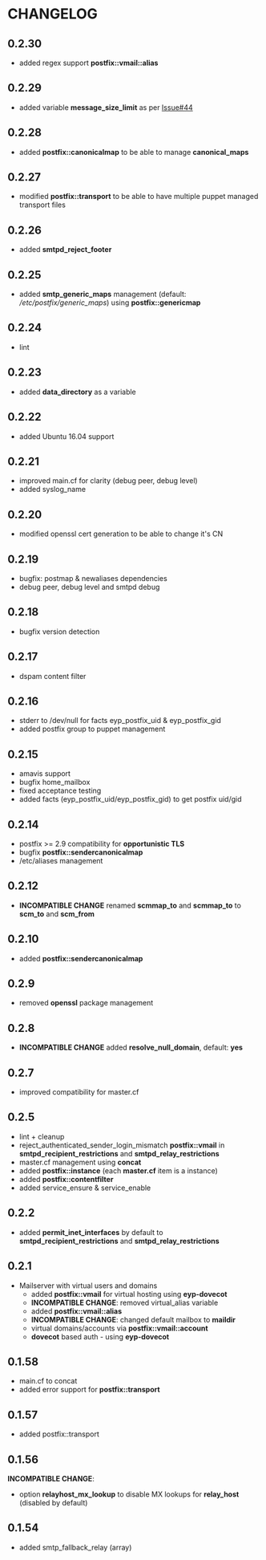 # CHANGELOG

## 0.2.30

* added regex support **postfix::vmail::alias**

## 0.2.29

* added variable **message_size_limit** as per [Issue#44](https://github.com/NTTCom-MS/eyp-postfix/issues/44)

## 0.2.28

* added **postfix::canonicalmap** to be able to manage **canonical_maps**

## 0.2.27

* modified **postfix::transport** to be able to have multiple puppet managed transport files

## 0.2.26

* added **smtpd_reject_footer**

## 0.2.25

* added **smtp_generic_maps** management (default: */etc/postfix/generic_maps*) using **postfix::genericmap**

## 0.2.24

* lint

## 0.2.23

* added **data_directory** as a variable

## 0.2.22

* added Ubuntu 16.04 support

## 0.2.21

* improved main.cf for clarity (debug peer, debug level)
* added syslog_name

## 0.2.20

* modified openssl cert generation to be able to change it's CN

## 0.2.19

* bugfix: postmap & newaliases dependencies
* debug peer, debug level and smtpd debug

## 0.2.18

* bugfix version detection

## 0.2.17

* dspam content filter

## 0.2.16

* stderr to /dev/null for facts eyp_postfix_uid & eyp_postfix_gid
* added postfix group to puppet management

## 0.2.15

* amavis support
* bugfix home_mailbox
* fixed acceptance testing
* added facts (eyp_postfix_uid/eyp_postfix_gid) to get postfix uid/gid

## 0.2.14

* postfix >= 2.9 compatibility for **opportunistic TLS**
* bugfix **postfix::sendercanonicalmap**
* /etc/aliases management

## 0.2.12

* **INCOMPATIBLE CHANGE** renamed **scmmap_to** and **scmmap_to** to **scm_to** and **scm_from**

## 0.2.10

* added **postfix::sendercanonicalmap**

## 0.2.9

* removed **openssl** package management

## 0.2.8

* **INCOMPATIBLE CHANGE** added **resolve_null_domain**, default: **yes**

## 0.2.7

* improved compatibility for master.cf

## 0.2.5

* lint + cleanup
* reject_authenticated_sender_login_mismatch **postfix::vmail** in **smtpd_recipient_restrictions** and **smtpd_relay_restrictions**
* master.cf management using **concat**
* added **postfix::instance** (each **master.cf** item is a instance)
* added **postfix::contentfilter**
* added service_ensure & service_enable

## 0.2.2

* added **permit_inet_interfaces** by default to **smtpd_recipient_restrictions** and **smtpd_relay_restrictions**

## 0.2.1

* Mailserver with virtual users and domains
  * added **postfix::vmail** for virtual hosting using **eyp-dovecot**
  * **INCOMPATIBLE CHANGE**: removed virtual_alias variable
  * added **postfix::vmail::alias**
  * **INCOMPATIBLE CHANGE**: changed default mailbox to **maildir**
  * virtual domains/accounts via **postfix::vmail::account**
  * **dovecot** based auth - using **eyp-dovecot**

## 0.1.58

* main.cf to concat
* added error support for **postfix::transport**

## 0.1.57

* added postfix::transport

## 0.1.56

**INCOMPATIBLE CHANGE**:
* option **relayhost_mx_lookup** to disable MX lookups for **relay_host** (disabled by default)

## 0.1.54

* added smtp_fallback_relay (array)

